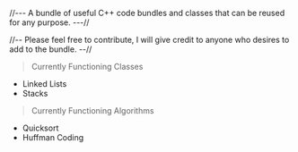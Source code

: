 //--- A bundle of useful C++ code bundles and classes that can be reused for any purpose. ---//

//-- Please feel free to contribute, I will give credit to anyone who desires to add to the bundle. --//

> Currently Functioning Classes 

- Linked Lists
- Stacks

> Currently Functioning Algorithms

- Quicksort
- Huffman Coding
